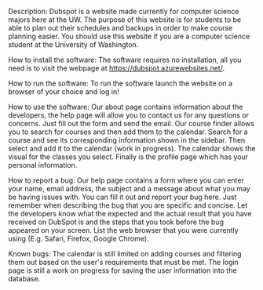 Description:
Dubspot is a website made currently for computer science majors here at the UW. The purpose of this website is for students to be able to plan out their schedules and backups in order to make course planning easier.
You should use this website if you are a computer science student at the University of Washington.

How to install the software:
The software requires no installation, all you need is to visit the webpage at https://dubspot.azurewebsites.net/.

How to run the software:
To run the software launch the website on a browser of your choice and log in!

How to use the software:
Our about page contains information about the developers, the help page will allow you to contact us for any questions or concerns. Just fill out the form and send the email. Our course finder allows you to search for courses and then add them to the calendar. Search for a course and see its corresponding information shown in the sidebar. Then select and add it to the calendar (work in progress). The calendar shows the visual for the classes you select. Finally is the profile page which has your personal information.

How to report a bug:
Our help page contains a form where you can enter your name, email address, the subject and a message about what you may be having issues with. You can fill it out and report your bug here. Just remember when describing the bug that you are specific and concise. Let the developers know what the expected and the actual result that you have received on DubSpot is and the steps that you took before the bug appeared on your screen. List the web browser that you were currently using (E.g. Safari, Firefox, Google Chrome).

Known bugs:
The calendar is still limited on adding courses and filtering them out based on the user's requirements that must be met. The login page is still a work on progress for saving the user information into the database. 
